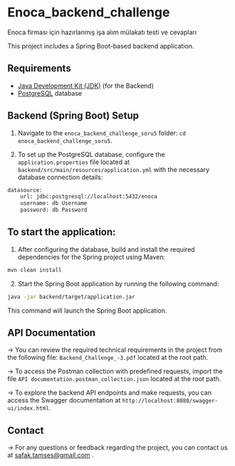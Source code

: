 # Enoca_backend_challenge
 Enoca firması için hazırlanmış işa alım mülakatı testi ve cevapları


This project includes a Spring Boot-based backend application.

## Requirements

- [Java Development Kit (JDK)](https://www.oracle.com/java/technologies/javase-downloads.html) (for the Backend)
- [PostgreSQL](https://www.postgresql.org/) database

## Backend (Spring Boot) Setup


1. Navigate to the `enoca_backend_challenge_soru5` folder: `cd enoca_backend_challenge_soru5`.

2. To set up the PostgreSQL database, configure the `application.properties` file located at `backend/src/main/resources/application.yml` with the necessary database connection details:

```bash
datasource:
    url: jdbc:postgresql://localhost:5432/enoca
    username: db Username
    password: db Password
```

## To start the application:
1. After configuring the database, build and install the required dependencies for the Spring project using Maven:

```bash
mvn clean install
```

2. Start the Spring Boot application by running the following command:

```bash
java -jar backend/target/application.jar
```

This command will launch the Spring Boot application.

## API Documentation

-> You can review the required technical requirements in the project from the following file: `Backend_Challenge_-3.pdf` located at the root path.

->  To access the Postman collection with predefined requests, import the file `API documentation.postman_collection.json` located at the root path.

->  To explore the backend API endpoints and make requests, you can access the Swagger documentation at `http://localhost:8080/swagger-ui/index.html`.

## Contact

->  For any questions or feedback regarding the project, you can contact us at safak.tamses@gmail.com .



